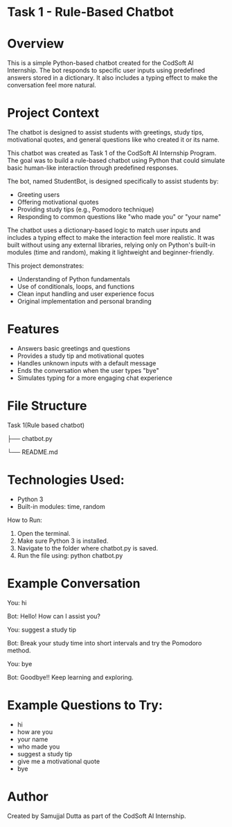 # Task 1 - Rule-Based Chatbot

# Overview

This is a simple Python-based chatbot created for the CodSoft AI Internship. The bot responds to specific user inputs using predefined answers stored in a dictionary. It also includes a typing effect to make the conversation feel more natural.

# Project Context

The chatbot is designed to assist students with greetings, study tips, motivational quotes, and general questions like who created it or its name.

This chatbot was created as Task 1 of the CodSoft AI Internship Program. The goal was to build a rule-based chatbot using Python that could simulate basic human-like interaction through predefined responses.

The bot, named StudentBot, is designed specifically to assist students by:

- Greeting users
- Offering motivational quotes
- Providing study tips (e.g., Pomodoro technique)
- Responding to common questions like "who made you" or "your name"

The chatbot uses a dictionary-based logic to match user inputs and includes a typing effect to make the interaction feel more realistic. It was built without using any external libraries, relying only on Python's built-in modules (time and random), making it lightweight and beginner-friendly.

This project demonstrates:

- Understanding of Python fundamentals
- Use of conditionals, loops, and functions
- Clean input handling and user experience focus
- Original implementation and personal branding

# Features

- Answers basic greetings and questions
- Provides a study tip and motivational quotes
- Handles unknown inputs with a default message
- Ends the conversation when the user types "bye"
- Simulates typing for a more engaging chat experience

# File Structure

Task 1(Rule based chatbot)

├── chatbot.py

└── README.md


# Technologies Used:

- Python 3
- Built-in modules: time, random

How to Run:

1. Open the terminal.
2. Make sure Python 3 is installed.
3. Navigate to the folder where chatbot.py is saved.
4. Run the file using: python chatbot.py

# Example Conversation

You: hi

Bot: Hello! How can I assist you?

You: suggest a study tip

Bot: Break your study time into short intervals and try the Pomodoro method.

You: bye

Bot: Goodbye!! Keep learning and exploring.

# Example Questions to Try:

- hi
- how are you
- your name
- who made you
- suggest a study tip
- give me a motivational quote
- bye



# Author 
Created by Samujjal Dutta as part of the CodSoft AI Internship.
